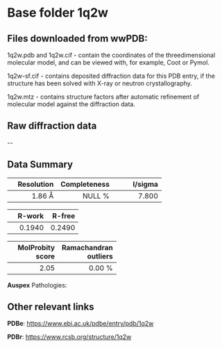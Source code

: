 # Base folder 1q2w

## Files downloaded from wwPDB:

1q2w.pdb and 1q2w.cif - contain the coordinates of the threedimensional molecular model, and can be viewed with, for example, Coot or Pymol.

1q2w-sf.cif - contains deposited diffraction data for this PDB entry, if the structure has been solved with X-ray or neutron crystallography.

1q2w.mtz - contains structure factors after automatic refinement of molecular model against the diffraction data.

## Raw diffraction data

--<br> 

## Data Summary
|   | Resolution | Completeness| I/sigma |
|---|-------------:|----------------:|--------------:|
|   |1.86 Å|NULL  %|<img width=50/>7.800|

|   | **R-work**| **R-free**   
|---|-------------:|----------------:|           
||0.1940|0.2490|

|   |**MolProbity<br>score**| **Ramachandran<br>outliers** 
|---|-------------:|----------------:|
||2.05|0.00 %|

**Auspex** Pathologies: 

 

## Other relevant links 
**PDBe**:  https://www.ebi.ac.uk/pdbe/entry/pdb/1q2w
 
**PDBr**: https://www.rcsb.org/structure/1q2w 

